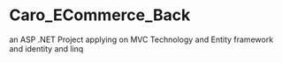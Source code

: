 # Caro_ECommerce_Back
an ASP .NET Project applying on MVC Technology and Entity framework and identity and linq

